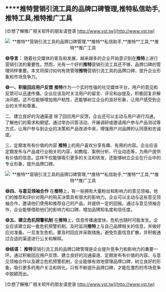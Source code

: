 ## ****推特**营销引流工具的品牌口碑管理,**推特**私信助手,**推特**工具,**推特**推广工具**

[😍想了解推广相关软件的朋友请登录 http://www.vst.tw](http://www.vst.tw)

 <center><img src="https://vst.tw/MP4/tuiguang/png/4.png" alt="**推特**营销引流工具的品牌口碑管理,**推特**私信助手,**推特**工具,**推特**推广工具"></center>

**😄导言：**
随着社交媒体的普及和发展，越来越多的企业开始意识到在**推特**上进行营销引流的重要性。然而，光有一个好的**推特**营销引流工具还不够，品牌口碑的管理同样重要。本文将探讨如何有效管理**推特**营销引流工具的品牌口碑，提升企业形象和市场竞争力。

**😄一、积极回应用户反馈**
**推特**作为一个实时性强的社交媒体平台，用户的意见和反馈可以迅速传播。企业应该及时关注用户的留言、评论和@提及，积极回复并解决问题。这不仅能够增加用户粘性，还能够树立企业的良好形象，让用户感受到企业的关怀和尊重。

二、建立良好的沟通渠道
除了回应用户反馈，企业还可以主动与用户进行沟通，了解他们的需求和期望。通过举办问答活动、开展调研或邀请用户参与产品测试等方式，让用户参与到企业的决策和产品改进中来，增强用户对品牌的认同感和忠诚度。

三、定期发布有价值的内容
**推特**上的用户喜欢分享有趣、有用的内容。企业应该定期发布与产品或行业相关的内容，如教程、案例分析、行业动态等，为用户提供有价值的信息。这样不仅能够吸引更多的关注和转发，还能够树立企业在行业中的专业形象，提升品牌口碑。

 <center><img src="https://vst.tw/MP4/tuiguang/png/3.png" alt="**推特**营销引流工具的品牌口碑管理,**推特**私信助手,**推特**工具,**推特**推广工具"></center>

**😄四、与意见领袖合作**
在**推特**上，有一些拥有大量粉丝和影响力的意见领袖，他们的推荐和评价对用户的购买决策具有很大的影响力。企业可以主动与这些意见领袖合作，邀请他们使用和推荐自己的产品，并提供一定的回报。通过与意见领袖合作，企业能够借助他们的影响力和口碑，增加品牌知名度和信任度。

**😄五、建立危机预警机制**
在**推特**上，信息传播速度快，危机也随时可能发生。企业应该建立起一套危机预警机制，及时监测**推特**上与自己品牌相关的信息，并做好应对准备。一旦发生危机，要及时回应并采取措施，避免负面信息扩散，并积极通过合适的渠道进行公关和解释。

**😄结语：**
**推特**营销引流工具的品牌口碑管理是企业提升竞争力和影响力的重要一环。通过积极回应用户反馈、建立良好的沟通渠道、定期发布有价值的内容、与意见领袖合作以及建立危机预警机制，企业能够有效地管理品牌口碑，树立良好的形象，吸引更多的用户关注和转化。只有不断提升品牌口碑，才能在激烈的市场竞争中脱颖而出。

[😍想了解推广相关软件的朋友请登录 http://www.vst.tw](http://www.vst.tw)



